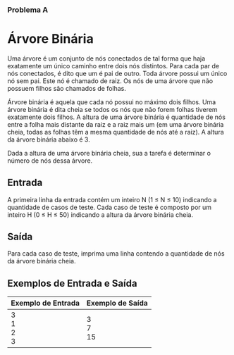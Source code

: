 ### Problema A

# Árvore Binária

Uma árvore é um conjunto de nós conectados de tal forma que haja exatamente um único caminho entre dois nós distintos. Para cada par de nós conectados, é dito que um é pai de outro. Toda árvore possui um único nó sem pai. Este nó é chamado de raiz. Os nós de uma árvore que não possuem filhos são chamados de folhas. 

Árvore binária é aquela que cada nó possui no máximo dois filhos. Uma árvore binária é dita cheia se todos os nós que não forem folhas tiverem exatamente dois filhos. A altura de uma árvore binária é quantidade de nós entre a folha mais distante da raiz e a raiz mais um (em uma árvore binária cheia, todas as folhas têm a mesma quantidade de nós até a raiz). A altura da árvore binária abaixo é 3.


Dada a altura de uma árvore binária cheia, sua a tarefa é determinar o número de nós dessa árvore.

## Entrada

A primeira linha da entrada contém um inteiro N (1 ≤ N ≤ 10) indicando a quantidade de casos de teste. Cada caso de teste é composto por um inteiro H (0 ≤ H ≤ 50) indicando a altura da árvore binária cheia.

## Saída

Para cada caso de teste, imprima uma linha contendo a quantidade de nós da árvore binária cheia.

## Exemplos de Entrada e Saída

| Exemplo de Entrada  | Exemplo de Saída |
| ------------- | ------------- |
| 3<br>1<br>2<br>3 | 3<br>7<br>15 |
